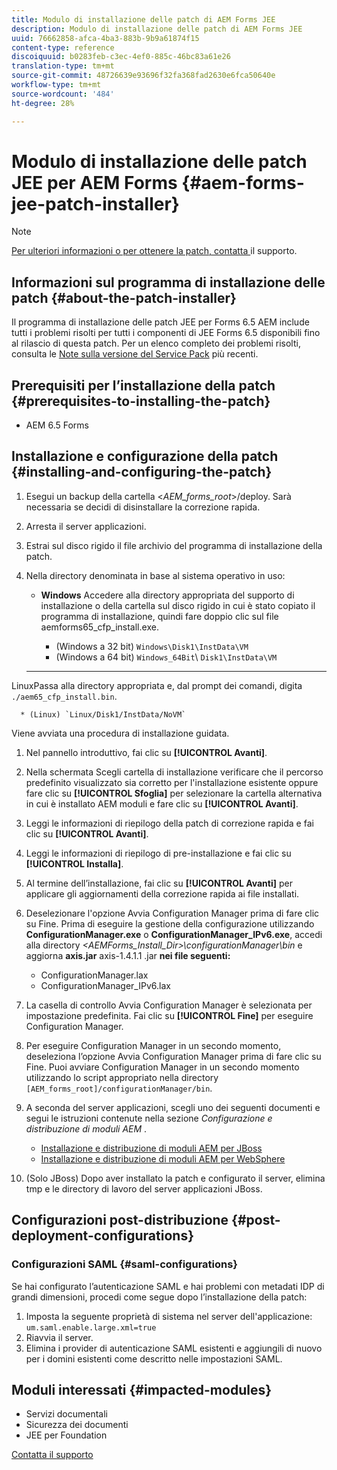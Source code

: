 ```yaml
---
title: Modulo di installazione delle patch di AEM Forms JEE
description: Modulo di installazione delle patch di AEM Forms JEE
uuid: 76662858-afca-4ba3-883b-9b9a61874f15
content-type: reference
discoiquuid: b0283feb-c3ec-4ef0-885c-46bc83a61e26
translation-type: tm+mt
source-git-commit: 48726639e93696f32fa368fad2630e6fca50640e
workflow-type: tm+mt
source-wordcount: '484'
ht-degree: 28%

---
```



# Modulo di installazione delle patch JEE per AEM Forms {#aem-forms-jee-patch-installer}

>[!NOTE]
>
>[Per ulteriori informazioni o per ottenere la patch, contatta ](https://www.adobe.com/account/sign-in.supportportal.html) il supporto.

## Informazioni sul programma di installazione delle patch {#about-the-patch-installer}

Il programma di installazione delle patch JEE per Forms 6.5 AEM include tutti i problemi risolti per tutti i componenti di JEE Forms 6.5 disponibili fino al rilascio di questa patch. Per un elenco completo dei problemi risolti, consulta le [Note sulla versione del Service Pack](sp-release-notes.md) più recenti.

## Prerequisiti per l’installazione della patch {#prerequisites-to-installing-the-patch}

* AEM 6.5 Forms

## Installazione e configurazione della patch {#installing-and-configuring-the-patch}

1. Esegui un backup della cartella &lt;*AEM_forms_root*>/deploy. Sarà necessaria se decidi di disinstallare la correzione rapida.
1. Arresta il server applicazioni.
1. Estrai sul disco rigido il file archivio del programma di installazione della patch.
1. Nella directory denominata in base al sistema operativo in uso:

   * **Windows**
Accedere alla directory appropriata del supporto di installazione o della cartella sul disco rigido in cui è stato copiato il programma di installazione, quindi fare doppio clic sul file aemforms65_cfp_install.exe.

      * (Windows a 32 bit) `Windows\Disk1\InstData\VM`
      * (Windows a 64 bit) `Windows_64Bit`\ `Disk1\InstData\VM`
   * ****
LinuxPassa alla directory appropriata e, dal prompt dei comandi, digita 
`./aem65_cfp_install.bin`.

      * (Linux) `Linux/Disk1/InstData/NoVM`

   Viene avviata una procedura di installazione guidata.

1. Nel pannello introduttivo, fai clic su **[!UICONTROL Avanti]**.
1. Nella schermata Scegli cartella di installazione verificare che il percorso predefinito visualizzato sia corretto per l&#39;installazione esistente oppure fare clic su **[!UICONTROL Sfoglia]** per selezionare la cartella alternativa in cui è installato AEM moduli e fare clic su **[!UICONTROL Avanti]**.
1. Leggi le informazioni di riepilogo della patch di correzione rapida e fai clic su **[!UICONTROL Avanti]**.
1. Leggi le informazioni di riepilogo di pre-installazione e fai clic su **[!UICONTROL Installa]**.
1. Al termine dell’installazione, fai clic su **[!UICONTROL Avanti]** per applicare gli aggiornamenti della correzione rapida ai file installati.

1. Deselezionare l&#39;opzione Avvia Configuration Manager prima di fare clic su Fine. Prima di eseguire la gestione della configurazione utilizzando **ConfigurationManager.exe** o **ConfigurationManager_IPv6.exe**, accedi alla directory *&lt;AEMForms_Install_Dir>\configurationManager\bin* e aggiorna **axis.jar** axis-1.4.1.1 .jar **nei file seguenti:**

   * ConfigurationManager.lax
   * ConfigurationManager_IPv6.lax

1. La casella di controllo Avvia Configuration Manager è selezionata per impostazione predefinita. Fai clic su **[!UICONTROL Fine]** per eseguire Configuration Manager.

1. Per eseguire Configuration Manager in un secondo momento, deseleziona l’opzione Avvia Configuration Manager prima di fare clic su Fine. Puoi avviare Configuration Manager in un secondo momento utilizzando lo script appropriato nella directory `[AEM_forms_root]/configurationManager/bin`.

1. A seconda del server applicazioni, scegli uno dei seguenti documenti e segui le istruzioni contenute nella sezione *Configurazione e distribuzione di moduli AEM* .

   * [Installazione e distribuzione di moduli AEM per JBoss](http://www.adobe.com/go/learn_aemforms_installJBoss_65)
   * [Installazione e distribuzione di moduli AEM per WebSphere](http://www.adobe.com/go/learn_aemforms_installWebSphere_65)

1. (Solo JBoss) Dopo aver installato la patch e configurato il server, elimina tmp e le directory di lavoro del server applicazioni JBoss.

## Configurazioni post-distribuzione {#post-deployment-configurations}

### Configurazioni SAML {#saml-configurations}

Se hai configurato l’autenticazione SAML e hai problemi con metadati IDP di grandi dimensioni, procedi come segue dopo l’installazione della patch:

1. Imposta la seguente proprietà di sistema nel server dell&#39;applicazione:\
   `um.saml.enable.large.xml=true`
1. Riavvia il server.
1. Elimina i provider di autenticazione SAML esistenti e aggiungili di nuovo per i domini esistenti come descritto nelle impostazioni SAML.

## Moduli interessati {#impacted-modules}

* Servizi documentali
* Sicurezza dei documenti
* JEE per Foundation

[Contatta il supporto](https://www.adobe.com/account/sign-in.supportportal.html)
